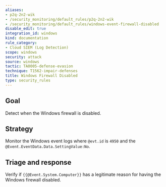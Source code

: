```yaml
---
aliases:
- p2q-2n2-wik
- /security_monitoring/default_rules/p2q-2n2-wik
- /security_monitoring/default_rules/windows-event-firewall-disabled
disable_edit: true
integration_id: windows
kind: documentation
rule_category:
- Cloud SIEM (Log Detection)
scope: windows
security: attack
source: windows
tactic: TA0005-defense-evasion
technique: T1562-impair-defenses
title: Windows Firewall Disabled
type: security_rules
---
```


## Goal
Detect when the Windows firewall is disabled.

## Strategy
Monitor the Windows event logs where `@evt.id` is `4950` and the `@Event.EventData.Data.SettingValue:No`.

## Triage and response
Verify if `{{@Event.System.Computer}}` has a legitimate reason for having the Windows firewall disabled.
